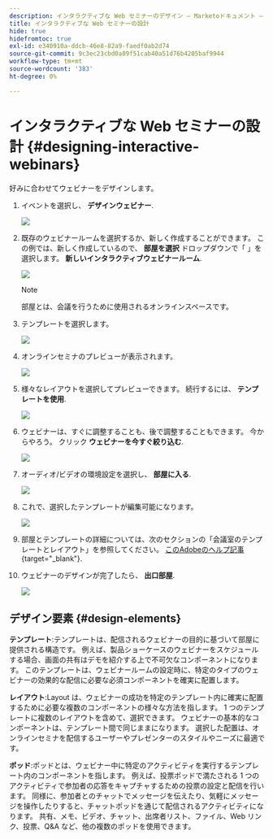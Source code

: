 ```yaml
---
description: インタラクティブな Web セミナーのデザイン — Marketoドキュメント — 製品ドキュメント
title: インタラクティブな Web セミナーの設計
hide: true
hidefromtoc: true
exl-id: e340910a-ddcb-46e8-82a9-faedf0ab2d74
source-git-commit: 9c3ec23cbd0a89f51cab40a51d76b4205baf9944
workflow-type: tm+mt
source-wordcount: '383'
ht-degree: 0%

---
```


# インタラクティブな Web セミナーの設計 {#designing-interactive-webinars}

好みに合わせてウェビナーをデザインします。

1. イベントを選択し、 **デザインウェビナー**.

   ![](assets/designing-interactive-webinars-1.png)

1. 既存のウェビナールームを選択するか、新しく作成することができます。 この例では、新しく作成しているので、 **部屋を選択** ドロップダウンで「 」を選択します。 **新しいインタラクティブウェビナールーム**.

   ![](assets/designing-interactive-webinars-2.png)

   >[!NOTE]
   >
   >部屋とは、会議を行うために使用されるオンラインスペースです。

1. テンプレートを選択します。

   ![](assets/designing-interactive-webinars-3.png)

1. オンラインセミナのプレビューが表示されます。

   ![](assets/designing-interactive-webinars-4.png)

1. 様々なレイアウトを選択してプレビューできます。 続行するには、 **テンプレートを使用**.

   ![](assets/designing-interactive-webinars-5.png)

1. ウェビナーは、すぐに調整することも、後で調整することもできます。 今からやろう。 クリック **ウェビナーを今すぐ絞り込む**.

   ![](assets/designing-interactive-webinars-6.png)

1. オーディオ/ビデオの環境設定を選択し、 **部屋に入る**.

   ![](assets/designing-interactive-webinars-7.png)

1. これで、選択したテンプレートが編集可能になります。

   ![](assets/designing-interactive-webinars-8.png)

1. 部屋とテンプレートの詳細については、次のセクションの「会議室のテンプレートとレイアウト」を参照してください。 [このAdobeのヘルプ記事](https://helpx.adobe.com/in/adobe-connect/using/creating-arranging-meetings.html#creating_and_arranging_meetings){target="_blank"}.

1. ウェビナーのデザインが完了したら、 **出口部屋**.

   ![](assets/designing-interactive-webinars-9.png)

## デザイン要素 {#design-elements}

**テンプレート**:テンプレートは、配信されるウェビナーの目的に基づいて部屋に提供される構造です。 例えば、製品ショーケースのウェビナーをスケジュールする場合、画面の共有はデモを紹介する上で不可欠なコンポーネントになります。 このテンプレートは、ウェビナールームの設定時に、特定のタイプのウェビナーの効果的な配信に必要な必須コンポーネントを確実に配置します。

**レイアウト**:Layout は、ウェビナーの成功を特定のテンプレート内に確実に配置するために必要な複数のコンポーネントの様々な方法を指します。 1 つのテンプレートに複数のレイアウトを含めて、選択できます。 ウェビナーの基本的なコンポーネントは、テンプレート間で同じままになります。 選択した配置は、オンラインセミナを配信するユーザーやプレゼンターのスタイルやニーズに最適です。

**ポッド**:ポッドとは、ウェビナー中に特定のアクティビティを実行するテンプレート内のコンポーネントを指します。 例えば、投票ポッドで満たされる 1 つのアクティビティで参加者の応答をキャプチャするための投票の設定と配信を行います。 同様に、参加者とのチャットでメッセージを伝えたり、気軽にメッセージを操作したりすると、チャットポッドを通じて配信されるアクティビティになります。 共有、メモ、ビデオ、チャット、出席者リスト、ファイル、Web リンク、投票、Q&amp;A など、他の複数のポッドを使用できます。

